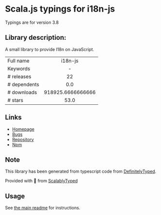 
# Scala.js typings for i18n-js

Typings are for version 3.8

## Library description:
A small library to provide I18n on JavaScript.

|                    |                 |
| ------------------ | :-------------: |
| Full name          | i18n-js |
| Keywords           | - |
| # releases         | 22 |
| # dependents       | 0.0 |
| # downloads        | 918925.6666666666 |
| # stars            | 53.0 |

## Links
- [Homepage](https://github.com/fnando/i18n#readme)
- [Bugs](https://github.com/fnando/i18n/issues)
- [Repository](https://github.com/fnando/i18n)
- [Npm](https://www.npmjs.com/package/i18n-js)
    


## Note
This library has been generated from typescript code from [DefinitelyTyped](https://definitelytyped.org).

Provided with :purple_heart: from [ScalablyTyped](https://github.com/oyvindberg/ScalablyTyped)

## Usage
See [the main readme](../../readme.md) for instructions.


